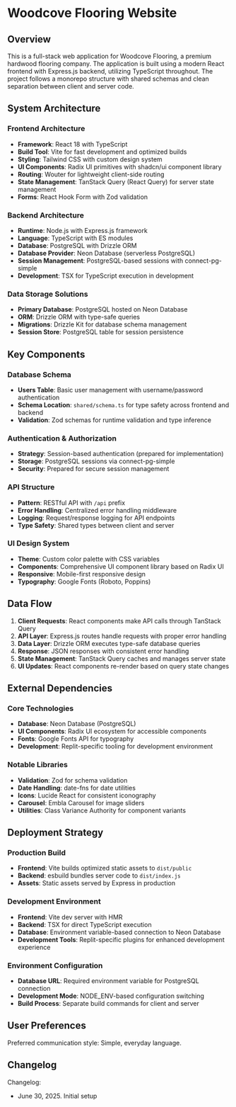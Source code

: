 # Woodcove Flooring Website

## Overview

This is a full-stack web application for Woodcove Flooring, a premium hardwood flooring company. The application is built using a modern React frontend with Express.js backend, utilizing TypeScript throughout. The project follows a monorepo structure with shared schemas and clean separation between client and server code.

## System Architecture

### Frontend Architecture
- **Framework**: React 18 with TypeScript
- **Build Tool**: Vite for fast development and optimized builds
- **Styling**: Tailwind CSS with custom design system
- **UI Components**: Radix UI primitives with shadcn/ui component library
- **Routing**: Wouter for lightweight client-side routing
- **State Management**: TanStack Query (React Query) for server state management
- **Forms**: React Hook Form with Zod validation

### Backend Architecture
- **Runtime**: Node.js with Express.js framework
- **Language**: TypeScript with ES modules
- **Database**: PostgreSQL with Drizzle ORM
- **Database Provider**: Neon Database (serverless PostgreSQL)
- **Session Management**: PostgreSQL-based sessions with connect-pg-simple
- **Development**: TSX for TypeScript execution in development

### Data Storage Solutions
- **Primary Database**: PostgreSQL hosted on Neon Database
- **ORM**: Drizzle ORM with type-safe queries
- **Migrations**: Drizzle Kit for database schema management
- **Session Store**: PostgreSQL table for session persistence

## Key Components

### Database Schema
- **Users Table**: Basic user management with username/password authentication
- **Schema Location**: `shared/schema.ts` for type safety across frontend and backend
- **Validation**: Zod schemas for runtime validation and type inference

### Authentication & Authorization
- **Strategy**: Session-based authentication (prepared for implementation)
- **Storage**: PostgreSQL sessions via connect-pg-simple
- **Security**: Prepared for secure session management

### API Structure
- **Pattern**: RESTful API with `/api` prefix
- **Error Handling**: Centralized error handling middleware
- **Logging**: Request/response logging for API endpoints
- **Type Safety**: Shared types between client and server

### UI Design System
- **Theme**: Custom color palette with CSS variables
- **Components**: Comprehensive UI component library based on Radix UI
- **Responsive**: Mobile-first responsive design
- **Typography**: Google Fonts (Roboto, Poppins)

## Data Flow

1. **Client Requests**: React components make API calls through TanStack Query
2. **API Layer**: Express.js routes handle requests with proper error handling
3. **Data Layer**: Drizzle ORM executes type-safe database queries
4. **Response**: JSON responses with consistent error handling
5. **State Management**: TanStack Query caches and manages server state
6. **UI Updates**: React components re-render based on query state changes

## External Dependencies

### Core Technologies
- **Database**: Neon Database (PostgreSQL)
- **UI Components**: Radix UI ecosystem for accessible components
- **Fonts**: Google Fonts API for typography
- **Development**: Replit-specific tooling for development environment

### Notable Libraries
- **Validation**: Zod for schema validation
- **Date Handling**: date-fns for date utilities
- **Icons**: Lucide React for consistent iconography
- **Carousel**: Embla Carousel for image sliders
- **Utilities**: Class Variance Authority for component variants

## Deployment Strategy

### Production Build
- **Frontend**: Vite builds optimized static assets to `dist/public`
- **Backend**: esbuild bundles server code to `dist/index.js`
- **Assets**: Static assets served by Express in production

### Development Environment
- **Frontend**: Vite dev server with HMR
- **Backend**: TSX for direct TypeScript execution
- **Database**: Environment variable-based connection to Neon Database
- **Development Tools**: Replit-specific plugins for enhanced development experience

### Environment Configuration
- **Database URL**: Required environment variable for PostgreSQL connection
- **Development Mode**: NODE_ENV-based configuration switching
- **Build Process**: Separate build commands for client and server

## User Preferences

Preferred communication style: Simple, everyday language.

## Changelog

Changelog:
- June 30, 2025. Initial setup
